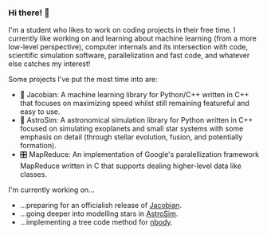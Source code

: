 ### Hi there! 👋
I'm a student who likes to work on coding projects in their free time. I currently like working on and learning about machine learning (from a more low-level perspective), computer internals and its intersection with code, scientific simulation software, parallelization and fast code, and whatever else catches my interest!

Some projects I've put the most time into are:
- 🤖 Jacobian: A machine learning library for Python/C++ written in C++ that focuses on maximizing speed whilst still remaining featureful and easy to use. 
- 🔭 AstroSim: A astronomical simulation library for Python written in C++ focused on simulating exoplanets and small star systems with some emphasis on detail (through stellar evolution, fusion, and potentially formation).
- 🎛 MapReduce: An implementation of Google's paralellization framework MapReduce written in C that supports dealing higher-level data like classes.

I'm currently working on...
- ...preparing for an officialish release of [Jacobian](https://github.com/richardfeynmanrocks/Jacobian).
- ...going deeper into modelling stars in [AstroSim](https://github.com/richardfeynmanrocks/astrosim).
- ...implementing a tree code method for [nbody](https://github.com/richardfeynmanrocks/nbody).
<!--
**richardfeynmanrocks/richardfeynmanrocks** is a ✨ _special_ ✨ repository because its `README.md` (this file) appears on your GitHub profile.

Here are some ideas to get you started:

- 🔭 I’m currently working on ...
- 🌱 I’m currently learning ...
- 👯 I’m looking to collaborate on ...
- 🤔 I’m looking for help with ...
- 💬 Ask me about ...
- 📫 How to reach me: ...
- 😄 Pronouns: ...
- ⚡ Fun fact: ...
-->
